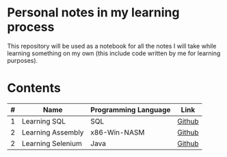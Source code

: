 # Personal notes in my learning process
This repository will be used as a notebook for all the notes I will take while learning something on my own (this include code written by me for learning purposes).


# Contents 

| #   | Name                              | Programming Language    | Link                                           |
| --- | --------------------------------- | ----------------------- | ---------------------------------------------- |
| 1   | Learning SQL                      | SQL                     | [Github](./Learning_SQL)                       |
| 2   | Learning Assembly         	      | x86-Win-NASM            | [Github](./Learning_x86-Win-NASM)              |
| 2   | Learning Selenium         	      | Java                    | [Github](./Learning_Selenium)                  |

